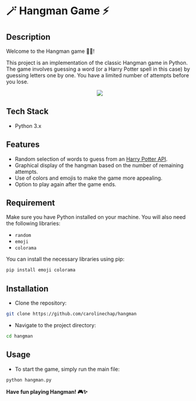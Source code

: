 # 🪄 Hangman Game ⚡

## Description

Welcome to the Hangman game 🧙‍♂️!

This project is an implementation of the classic Hangman game in Python. The game involves guessing a word (or a Harry Potter spell in this case) by guessing letters one by one. You have a limited number of attempts before you lose.

<p align="center" width="100%">
    <img src="https://github.com/user-attachments/assets/a4bb0ca1-9f48-4416-b870-9f2af35ace7c">
</p>


## Tech Stack

- Python 3.x

## Features

- Random selection of words to guess from an [Harry Potter API](https://hp-api.onrender.com/api/spells).
- Graphical display of the hangman based on the number of remaining attempts.
- Use of colors and emojis to make the game more appealing.
- Option to play again after the game ends.
## Requirement

Make sure you have Python installed on your machine. You will also need the following libraries:

- `random`
- `emoji`
- `colorama`

You can install the necessary libraries using pip:

```bash
pip install emoji colorama
```


## Installation
- Clone the repository:


```bash 
git clone https://github.com/carolinechap/hangman
```

- Navigate to the project directory:

```bash 
cd hangman
```

## Usage

- To start the game, simply run the main file:

```bash
python hangman.py
```

**Have fun playing Hangman! 🎮✨**


